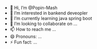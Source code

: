 - 👋 Hi, I’m @Popin-Mash
- 👀 I’m interested in bankend deveopler
- 🌱 I’m currently learning java spring boot
- 💞️ I’m looking to collaborate on ...
- 📫 How to reach me ...
- 😄 Pronouns: ...
- ⚡ Fun fact: ...

<!---
Popin-Mash/Popin-Mash is a ✨ special ✨ repository because its `README.md` (this file) appears on your GitHub profile.
You can click the Preview link to take a look at your changes.
--->
